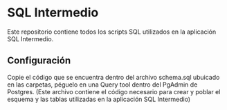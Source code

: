 # SQL Intermedio
Este repositorio contiene todos los scripts SQL utilizados en la aplicación SQL Intermedio. 

## Configuración
Copie el código que se encuentra dentro del archivo schema.sql ubuicado en las carpetas, péguelo en una Query tool dentro del PgAdmin de Postgres. (Este archivo contiene el código necesario para crear y poblar el esquema y las tablas utilizadas en la aplicación SQL Intermedio)

